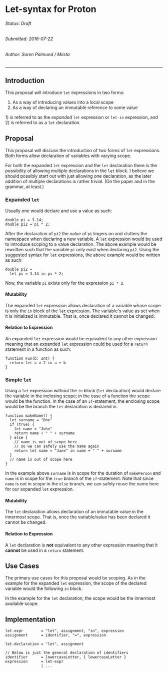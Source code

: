 # Let-syntax for Proton

###### Status: Draft
###### Submitted: 2016-07-22
###### Author: Soren Palmund / Miista

---

Introduction
------------

This proposal will introduce `let` expressions in two forms:

1. As a way of introducing values into a local scope
2. As a way of declaring an immutable reference to some value

1\) is referred to as the _expanded_ `let` expression or `let-in` expression,
and 2) is referred to as a `let` declaration.

Proposal
--------

This proposal will discuss the introduction of two forms of `let` expressions.
Both forms allow declaration of variables with varying scope.

For both the expanded `let` expression and the `let` declaration there is
the possibility of allowing multiple declarations in the `let` block.
I believe we should possibly start out with just allowing one declaration,
as the later addition of multiple declarations is rather trivial.
(On the paper and in the grammar, at least.)

### Expanded `let`

Usually one would declare and use a value as such:

    double pi = 3.14;
    double pi2 = pi * 2;

After the declaration of `pi2` the value of `pi` lingers on and clutters
the namespace when declaring a new variable.
A `let` expression would be used to introduce scoping to a value declaration.
The above example would be rewritten such that the variable `pi` only
exist when declaring `pi2`.
Using the suggested syntax for `let` expressions, the above example
would be written as such:

    double pi2 = 
      let pi = 3.14 in pi * 2;

Now, the variable `pi` exists only for the expression `pi * 2`.

#### Mutability

The expanded `let` expression allows declaration of a variable
whose scope is only the `in` block of the `let` expression.
The variable's value as set when it is initialized is immutable.
That is, once declared it cannot be changed.

#### Relation to Expression

An expanded `let` expression would be equivalent to any
other expression meaning that an expanded `let` expression could be used
for a `return` statement in a function as such:

    function Fun(b: Int) {
      return let a = 2 in a + b
    }

### Simple `let`

Using a `let` expression without the `in` block (`let` declaration) 
would declare the variable in the inclosing scope; in the case of a function 
the scope would be the function. 
In the case of an `if`-statement, the enclosing scope would be
the branch the `let` declaration is declared in.

    function makeName() {
      let surname = "Doe"
      if (true) {
        let name = "John"
        return name + " " + surname
      } else {
        // name is out of scope here
        // so we can safely use the name again
        return let name = "Jane" in name + " " + surname
      }
      // name is out of scope here
    }

In the example above `surname` is in scope for the duration of `makePerson`
and `name` is in scope for the `true` branch of the `if`-statement.
Note that since `name` is not in scope in the `else` branch, we can safely
reuse the name here for our expanded `let` expression.

#### Mutability

The `let` declaration allows declaration of an immutable value in the innermost
scope.
That is, once the variable/value has been declared it cannot be changed.

#### Relation to Expression

A `let` declaration is **not** equivalent to any other expression meaning
that it **cannot** be used in a `return` statement.

Use Cases
---------

The primary use cases for this proposal would be scoping.
As in the example for the expanded `let` expression, the scope of the
declared variable would the following `in` block.

In the example for the `let` declaration, the scope would be the innermost
available scope.

Implementation
--------------

~~~
let-expr        = "let", assignment, "in", expression
assignment      = identifier, "=", expression

let-declaration = "let", assignment

// Below is just the general declaration of identifiers
identifier      = lowercaseLetter, { lowercaseLetter }
expression      = let-expr
                | ...
~~~
